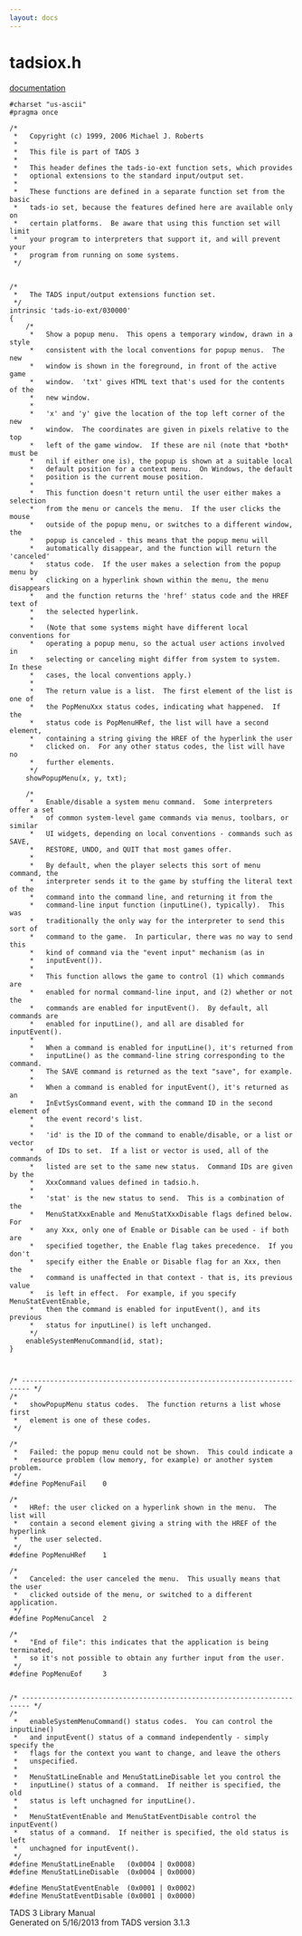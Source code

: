 ```yaml
---
layout: docs
---
```

# tadsiox.h

[documentation](../file/tadsiox.h.html)

    #charset "us-ascii"
    #pragma once

    /* 
     *   Copyright (c) 1999, 2006 Michael J. Roberts
     *   
     *   This file is part of TADS 3
     *   
     *   This header defines the tads-io-ext function sets, which provides
     *   optional extensions to the standard input/output set.
     *   
     *   These functions are defined in a separate function set from the basic
     *   tads-io set, because the features defined here are available only on
     *   certain platforms.  Be aware that using this function set will limit
     *   your program to interpreters that support it, and will prevent your
     *   program from running on some systems.  
     */


    /*
     *   The TADS input/output extensions function set.
     */
    intrinsic 'tads-io-ext/030000'
    {
        /*
         *   Show a popup menu.  This opens a temporary window, drawn in a style
         *   consistent with the local conventions for popup menus.  The new
         *   window is shown in the foreground, in front of the active game
         *   window.  'txt' gives HTML text that's used for the contents of the
         *   new window.
         *   
         *   'x' and 'y' give the location of the top left corner of the new
         *   window.  The coordinates are given in pixels relative to the top
         *   left of the game window.  If these are nil (note that *both* must be
         *   nil if either one is), the popup is shown at a suitable local
         *   default position for a context menu.  On Windows, the default
         *   position is the current mouse position.
         *   
         *   This function doesn't return until the user either makes a selection
         *   from the menu or cancels the menu.  If the user clicks the mouse
         *   outside of the popup menu, or switches to a different window, the
         *   popup is canceled - this means that the popup menu will
         *   automatically disappear, and the function will return the 'canceled'
         *   status code.  If the user makes a selection from the popup menu by
         *   clicking on a hyperlink shown within the menu, the menu disappears
         *   and the function returns the 'href' status code and the HREF text of
         *   the selected hyperlink.
         *   
         *   (Note that some systems might have different local conventions for
         *   operating a popup menu, so the actual user actions involved in
         *   selecting or canceling might differ from system to system.  In these
         *   cases, the local conventions apply.)
         *   
         *   The return value is a list.  The first element of the list is one of
         *   the PopMenuXxx status codes, indicating what happened.  If the
         *   status code is PopMenuHRef, the list will have a second element,
         *   containing a string giving the HREF of the hyperlink the user
         *   clicked on.  For any other status codes, the list will have no
         *   further elements.  
         */
        showPopupMenu(x, y, txt);

        /*
         *   Enable/disable a system menu command.  Some interpreters offer a set
         *   of common system-level game commands via menus, toolbars, or similar
         *   UI widgets, depending on local conventions - commands such as SAVE,
         *   RESTORE, UNDO, and QUIT that most games offer.
         *   
         *   By default, when the player selects this sort of menu command, the
         *   interpreter sends it to the game by stuffing the literal text of the
         *   command into the command line, and returning it from the
         *   command-line input function (inputLine(), typically).  This was
         *   traditionally the only way for the interpreter to send this sort of
         *   command to the game.  In particular, there was no way to send this
         *   kind of command via the "event input" mechanism (as in
         *   inputEvent()).
         *   
         *   This function allows the game to control (1) which commands are
         *   enabled for normal command-line input, and (2) whether or not the
         *   commands are enabled for inputEvent().  By default, all commands are
         *   enabled for inputLine(), and all are disabled for inputEvent().
         *   
         *   When a command is enabled for inputLine(), it's returned from
         *   inputLine() as the command-line string corresponding to the command.
         *   The SAVE command is returned as the text "save", for example.
         *   
         *   When a command is enabled for inputEvent(), it's returned as an
         *   InEvtSysCommand event, with the command ID in the second element of
         *   the event record's list.
         *   
         *   'id' is the ID of the command to enable/disable, or a list or vector
         *   of IDs to set.  If a list or vector is used, all of the commands
         *   listed are set to the same new status.  Command IDs are given by the
         *   XxxCommand values defined in tadsio.h.
         *   
         *   'stat' is the new status to send.  This is a combination of the
         *   MenuStatXxxEnable and MenuStatXxxDisable flags defined below.  For
         *   any Xxx, only one of Enable or Disable can be used - if both are
         *   specified together, the Enable flag takes precedence.  If you don't
         *   specify either the Enable or Disable flag for an Xxx, then the
         *   command is unaffected in that context - that is, its previous value
         *   is left in effect.  For example, if you specify MenuStatEventEnable,
         *   then the command is enabled for inputEvent(), and its previous
         *   status for inputLine() is left unchanged.  
         */
        enableSystemMenuCommand(id, stat);
    }



    /* ------------------------------------------------------------------------ */
    /*
     *   showPopupMenu status codes.  The function returns a list whose first
     *   element is one of these codes. 
     */

    /* 
     *   Failed: the popup menu could not be shown.  This could indicate a
     *   resource problem (low memory, for example) or another system problem. 
     */
    #define PopMenuFail    0

    /* 
     *   HRef: the user clicked on a hyperlink shown in the menu.  The list will
     *   contain a second element giving a string with the HREF of the hyperlink
     *   the user selected. 
     */
    #define PopMenuHRef    1

    /* 
     *   Canceled: the user canceled the menu.  This usually means that the user
     *   clicked outside of the menu, or switched to a different application. 
     */
    #define PopMenuCancel  2

    /* 
     *   "End of file": this indicates that the application is being terminated,
     *   so it's not possible to obtain any further input from the user.
     */
    #define PopMenuEof     3


    /* ------------------------------------------------------------------------ */
    /*
     *   enableSystemMenuCommand() status codes.  You can control the inputLine()
     *   and inputEvent() status of a command independently - simply specify the
     *   flags for the context you want to change, and leave the others
     *   unspecified.
     *   
     *   MenuStatLineEnable and MenuStatLineDisable let you control the
     *   inputLine() status of a command.  If neither is specified, the old
     *   status is left unchagned for inputLine().
     *   
     *   MenuStatEventEnable and MenuStatEventDisable control the inputEvent()
     *   status of a command.  If neither is specified, the old status is left
     *   unchagned for inputEvent().  
     */
    #define MenuStatLineEnable   (0x0004 | 0x0008)
    #define MenuStatLineDisable  (0x0004 | 0x0000)

    #define MenuStatEventEnable  (0x0001 | 0x0002)
    #define MenuStatEventDisable (0x0001 | 0x0000)



TADS 3 Library Manual  
Generated on 5/16/2013 from TADS version 3.1.3



